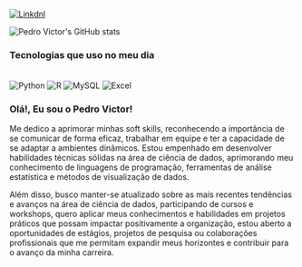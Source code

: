[![Linkdnl](https://img.shields.io/badge/LinkedIn-0077B5?style=for-the-badge&logo=linkedin&logoColor=white)](https://www.linkedin.com/in/pedro-victor-do-nascimento-thaumaturgo-81b6461b3/)

![Pedro Victor's GitHub stats](https://github-readme-stats.vercel.app/api?username=Pedro-Victor-nt&show_icons=true&theme=onedark)

### Tecnologias que uso no meu dia
<div style='display': inline_block"><br/>
 <img align='center' alt='Python' src = 'https://img.shields.io/badge/Python-3776AB?style=for-the-badge&logo=python&logoColor=white' />
  <img align='center' alt='R' src = 'https://img.shields.io/badge/R-276DC3?style=for-the-badge&logo=r&logoColor=white' />
  <img align='center' alt='MySQL' src = 'https://img.shields.io/badge/MySQL-00000F?style=for-the-badge&logo=mysql&logoColor=white' />
  <img align='center' alt='Excel' src = 'https://img.shields.io/badge/Microsoft_Excel-217346?style=for-the-badge&logo=microsoft-excel&logoColor=white' />
</div>

### Olá!, Eu sou o Pedro Victor! 

Me dedico a aprimorar minhas soft skills, reconhecendo a importância de se comunicar de forma eficaz, trabalhar em equipe e ter a capacidade de se adaptar a ambientes dinâmicos.
Estou empenhado em desenvolver habilidades técnicas sólidas na área de ciência de dados, aprimorando meu conhecimento de linguagens de programação, ferramentas de análise estatística e métodos de visualização de dados. 

Além disso, busco manter-se atualizado sobre as mais recentes tendências e avanços na área de ciência de dados, participando de cursos e workshops, quero aplicar meus conhecimentos e habilidades em projetos práticos que possam impactar positivamente a organização, estou aberto a oportunidades de estágios, projetos de pesquisa ou colaborações profissionais que me permitam expandir meus horizontes e contribuir para o avanço da minha carreira.

